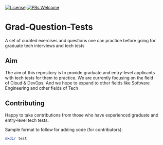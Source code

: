 [![License](https://img.shields.io/badge/License-Apache_2.0-blue.svg)](https://opensource.org/licenses/Apache-2.0)
[![PRs Welcome](https://img.shields.io/badge/PRs-welcome-brightgreen.svg?style=flat-square)](http://makeapullrequest.com)

# Grad-Question-Tests
A set of curated exercises and questions one can practice before going for graduate tech interviews and tech tests

## Aim

The aim of this repository is to provide graduate and entry-level applicants with tech tests for them to practice. We are currently focusing on the field of Cloud & DevOps. And we hope to expand to other fields like Software Engineering and other fields of Tech


## Contributing

Happy to take contributions from those who have experienced graduate and entry-level tech tests. 

Sample format to follow for adding code (for contributors): 

```sh
mkdir test
```
